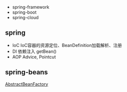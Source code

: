 
* spring-framework
* spring-boot
* spring-cloud


## spring
* IoC IoC容器的资源定位、BeanDefinition加载解析、注册
* DI 依赖注入 getBean()
* AOP Advice, Pointcut


## spring-beans

[AbstractBeanFactory](/20-framework/src/spring/spring-beans/factory/support/AbstractBeanFactory.md)